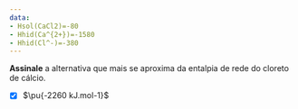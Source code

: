 ```yaml
---
data:
- Hsol(CaCl2)=-80
- Hhid(Ca^{2+})=-1580
- Hhid(Cl^-)=-380
---
```


**Assinale** a alternativa que mais se aproxima da entalpia de rede do cloreto de cálcio.

- [x] $\pu{-2260 kJ.mol-1}$

